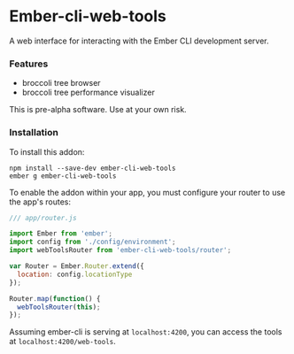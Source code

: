 # Ember-cli-web-tools

A web interface for interacting with the Ember CLI development server.

### Features

* broccoli tree browser
* broccoli tree performance visualizer

This is pre-alpha software. Use at your own risk.

### Installation

To install this addon:

```
npm install --save-dev ember-cli-web-tools
ember g ember-cli-web-tools
```

To enable the addon within your app, you must configure your router to use the app's routes:

```js
/// app/router.js

import Ember from 'ember';
import config from './config/environment';
import webToolsRouter from 'ember-cli-web-tools/router';

var Router = Ember.Router.extend({
  location: config.locationType
});

Router.map(function() {
  webToolsRouter(this);
});
```

Assuming ember-cli is serving at `localhost:4200`, you can access the tools at `localhost:4200/web-tools`.
